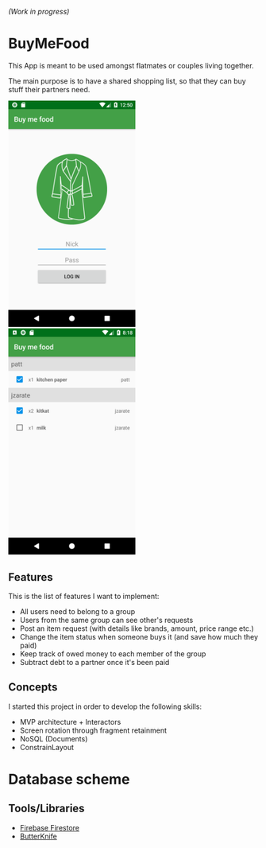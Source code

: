 _(Work in progress)_

# BuyMeFood 

This App is meant to be used amongst flatmates or couples living together. 

The main purpose is to have a shared shopping list, so that they can buy stuff their partners need. 

<img src="/images/screenshots/2018-03-18/login.png" width="256"> <img src="/images/screenshots/2018-03-18/itemlist.png" width="256">



## Features

This is the list of features I want to implement:

* All users need to belong to a group
* Users from the same group can see other's requests
* Post an item request (with details like brands, amount, price range etc.)
* Change the item status when someone buys it (and save how much they paid)
* Keep track of owed money to each member of the group
* Subtract debt to a partner once it's been paid


## Concepts

I started this project in order to develop the following skills:

* MVP architecture + Interactors
* Screen rotation through fragment retainment
* NoSQL (Documents)
* ConstrainLayout


# Database scheme



## Tools/Libraries

* [Firebase Firestore](https://firebase.google.com/docs/firestore/)
* [ButterKnife](https://github.com/JakeWharton/butterknife)